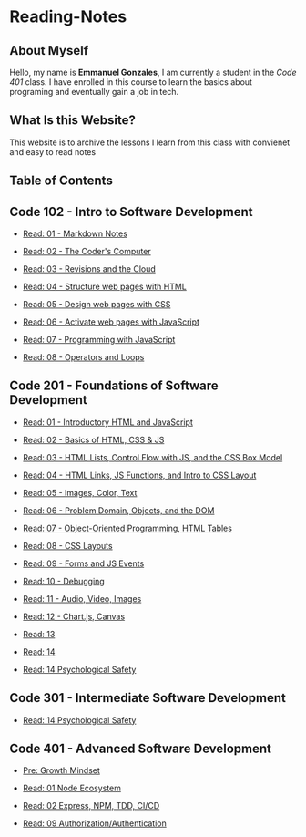 # Reading-Notes

## About Myself

Hello, my name is **Emmanuel Gonzales**, I am currently a student in the *Code 401* class. I have enrolled in this course to learn the basics about programing and eventually gain a job in tech.

## What Is this Website?

This website is to archive the lessons I learn from
this class with convienet and easy to read notes

## Table of Contents

## Code 102 - Intro to Software Development

* [Read: 01 - Markdown Notes](Code-102-Reading-Notes/Code-102-Reading-Notes/Class-01-Markdown-Notes.md)

* [Read: 02 - The Coder's Computer](Code-102-Reading-Notes/Code-102-Reading-Notes/Class-02-The-Coder's-Computer.md)

* [Read: 03 - Revisions and the Cloud](Code-102-Reading-Notes/Code-102-Reading-Notes/Class-03-Revisions-and-the-Cloud.md)

* [Read: 04 - Structure web pages with HTML](Code-102-Reading-Notes/Code-102-Reading-Notes/Class-04-Structure-web-pages-with-HTML.md)

* [Read: 05 - Design web pages with CSS](Code-102-Reading-Notes/Code-102-Reading-Notes/Class-05-Design-web-pages-with-CSS.md)

* [Read: 06 - Activate web pages with JavaScript](Code-102-Reading-Notes/Code-102-Reading-Notes/Class-06-Activate-web-pages-with-JavaScript.md)

* [Read: 07 - Programming with JavaScript](Code-102-Reading-Notes/Code-102-Reading-Notes/Class-07-Programming-with-JavaScript.md)

* [Read: 08 - Operators and Loops](Code-102-Reading-Notes/Code-102-Reading-Notes/Class-08-Operators-and-Loops.md)

## Code 201 - Foundations of Software Development

* [Read: 01 - Introductory HTML and JavaScript](Code-201-Reading-Notes/Class-01-Introductory-HTML-and-JavaScript.md)

* [Read: 02 - Basics of HTML, CSS & JS](Code-201-Reading-Notes/Class-02-Basics-of-HTML,-CSS-&-JS.md)

* [Read: 03 - HTML Lists, Control Flow with JS, and the CSS Box Model](Code-201-Reading-Notes/Class-03-HTML-Lists,-Control-Flow-with-JS,-and-the-CSS-Box-Model.md)

* [Read: 04 - HTML Links, JS Functions, and Intro to CSS Layout](Code-201-Reading-Notes/Class-04-HTML-Links,-JS-Functions,-and-Intro-to-CSS-Layout.md)

* [Read: 05 - Images, Color, Text](Code-201-Reading-Notes/Class-05-Images,-Color,-Text.md)

* [Read: 06 - Problem Domain, Objects, and the DOM](Code-201-Reading-Notes/Class-06-Problem-Domain,-Objects,-and-the-DOM.md)

* [Read: 07 - Object-Oriented Programming, HTML Tables](Code-201-Reading-Notes/Class-07-Object-Oriented-Programming,-HTML-Tables.md)

* [Read: 08 - CSS Layouts](Code-201-Reading-Notes/Class-08-CSS-Layout.md)

* [Read: 09 - Forms and JS Events](Code-201-Reading-Notes/Class-09-Forms-and-JS-Events.md)

* [Read: 10 - Debugging](Code-201-Reading-Notes/Class-10-Debugging.md)

* [Read: 11 - Audio, Video, Images](Code-201-Reading-Notes/Class-11-Audio,-Video,-Images.md)

* [Read: 12 - Chart.js, Canvas](Code-201-Reading-Notes/Class-12-Chart.js-Canvas.md)

* [Read: 13](Code-201-Reading-Notes/Class-13.md)

* [Read: 14](Code-201-Reading-Notes/Class-14.md)

* [Read: 14 Psychological Safety](Code-201-Reading-Notes/Class-14:-Psychological-Safety.md)

## Code 301 - Intermediate Software Development

* [Read: 14 Psychological Safety](Code-301-Reading-Notes/Class-01-Introduction-to-React-and-Components.md)

## Code 401 - Advanced Software Development

* [Pre: Growth Mindset](Code-401-Reading-Notes/pre-growth.md)

* [Read: 01 Node Ecosystem](Code-401-Reading-Notes/Class-01-Node-Ecosystem.md)

* [Read: 02 Express, NPM, TDD, CI/CD](Code-401-Reading-Notes/Class-02)

* [Read: 09 Authorization/Authentication](Code-401-Reading-Notes/class-09.md)
